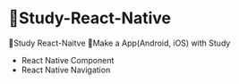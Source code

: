 # 💎Study-React-Native
📘Study React-Naitve
💨Make a App(Android, iOS) with Study

- React Native Component
- React Native Navigation
